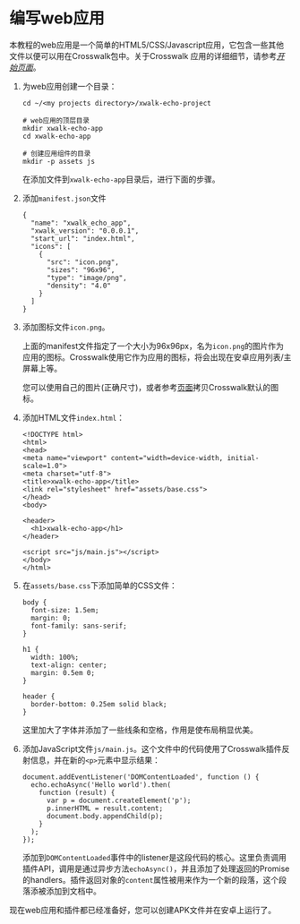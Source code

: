 # 编写web应用

本教程的web应用是一个简单的HTML5/CSS/Javascript应用，它包含一些其他文件以便可以用在Crosswalk包中。关于Crosswalk 应用的详细细节，请参考[*开始页面*](/documentation/android/build_an_application_zh.html)。

1.  为web应用创建一个目录：

        cd ~/<my projects directory>/xwalk-echo-project

        # web应用的顶层目录
        mkdir xwalk-echo-app
        cd xwalk-echo-app

        # 创建应用组件的目录
        mkdir -p assets js

    在添加文件到`xwalk-echo-app`目录后，进行下面的步骤。

2.  添加`manifest.json`文件

        {
          "name": "xwalk_echo_app",
          "xwalk_version": "0.0.0.1",
          "start_url": "index.html",
          "icons": [
            {
              "src": "icon.png",
              "sizes": "96x96",
              "type": "image/png",
              "density": "4.0"
            }
          ]
        }

3.  添加图标文件`icon.png`。

    上面的manifest文件指定了一个大小为96x96px，名为`icon.png`的图片作为应用的图标。Crosswalk使用它作为应用的图标，将会出现在安卓应用列表/主屏幕上等。

    您可以使用自己的图片(正确尺寸)，或者参考[页面](/documentation/android/build_an_application_zh.html#A-simple-application)拷贝Crosswalk默认的图标。

4.  添加HTML文件`index.html`：

        <!DOCTYPE html>
        <html>
        <head>
        <meta name="viewport" content="width=device-width, initial-scale=1.0">
        <meta charset="utf-8">
        <title>xwalk-echo-app</title>
        <link rel="stylesheet" href="assets/base.css">
        </head>
        <body>

        <header>
          <h1>xwalk-echo-app</h1>
        </header>

        <script src="js/main.js"></script>
        </body>
        </html>

5.  在`assets/base.css`下添加简单的CSS文件：

        body {
          font-size: 1.5em;
          margin: 0;
          font-family: sans-serif;
        }

        h1 {
          width: 100%;
          text-align: center;
          margin: 0.5em 0;
        }

        header {
          border-bottom: 0.25em solid black;
        }

    这里加大了字体并添加了一些线条和空格，作用是使布局稍显优美。

6.  添加JavaScript文件`js/main.js`。这个文件中的代码使用了Crosswalk插件反射信息，并在新的`<p>`元素中显示结果：

        document.addEventListener('DOMContentLoaded', function () {
          echo.echoAsync('Hello world').then(
            function (result) {
              var p = document.createElement('p');
              p.innerHTML = result.content;
              document.body.appendChild(p);
            }
          );
        });

    添加到`DOMContentLoaded`事件中的listener是这段代码的核心。这里负责调用插件API，调用是通过异步方法`echoAsync()`，并且添加了处理返回的Promise的handlers。插件返回对象的`content`属性被用来作为一个新的段落，这个段落添被添加到文档中。

现在web应用和插件都已经准备好，您可以创建APK文件并在安卓上运行了。
